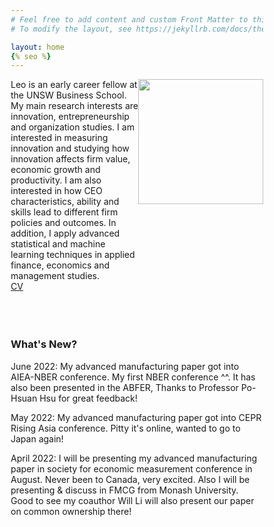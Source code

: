 ```yaml
---
# Feel free to add content and custom Front Matter to this file.
# To modify the layout, see https://jekyllrb.com/docs/themes/#overriding-theme-defaults

layout: home
{% seo %}
---
```


<style type="text/css" media="screen">
* {
  box-sizing: border-box;
}

.row {
  display: flex;
}

.left {
  flex: 70%;
}

.right {
  flex: 30%;
}

</style>

<div class="row">
<div class="left">
Leo is an early career fellow at the UNSW Business School. My main research interests are innovation, entrepreneurship and organization studies. I am interested in measuring innovation and studying how innovation affects firm value, economic growth and productivity. I am also interested in how CEO characteristics, ability and skills lead to different firm policies and outcomes. In addition, I apply advanced statistical and machine learning techniques in applied finance, economics and management studies.
<br/>
<a href="LeoLiu_CV.pdf">CV</a>

<br/>
<br/>
<br/>
<br/>

</div>


<div class="right">
<img src="leo.png" width="200" style="float:right">
</div>
</div>

<h3> What's New?</h3>

<p>June 2022: My advanced manufacturing paper got into AIEA-NBER conference. My first NBER conference ^^. It has also been presented in the ABFER, Thanks to Professor Po-Hsuan Hsu for great feedback!</p>

<p>May 2022:  My advanced manufacturing paper got into CEPR Rising Asia conference. Pitty it's online, wanted to go to Japan again!</p>

<p>April 2022:  I will be presenting my advanced manufacturing paper in society for economic measurement conference in August. Never been to Canada, very excited. Also I will be presenting & discuss in FMCG from Monash University. Good to see my coauthor Will Li will also present our paper on common ownership there!</p>



